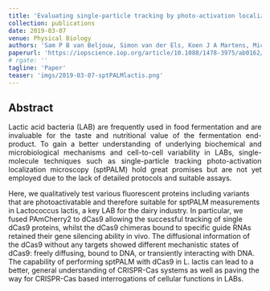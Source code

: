 ```yaml
---
title: 'Evaluating single-particle tracking by photo-activation localization microscopy (sptPALM) in Lactococcus lactis'
collection: publications
date: 2019-03-07
venue: Physical Biology
authors: 'Sam P B van Beljouw, Simon van der Els, Koen J A Martens, Michiel Kleerebezem, Peter A Bron and Johannes Hohlbein'
paperurl: 'https://iopscience.iop.org/article/10.1088/1478-3975/ab0162/meta'
# rgate: ''
tagline: 'Paper'
teaser: 'imgs/2019-03-07-sptPALMlactis.png'
---
```


<h2> Abstract </h2>
<p align= "justify">
Lactic acid bacteria (LAB) are frequently used in food fermentation and are invaluable for the taste and nutritional value of the fermentation end-product. To gain a better understanding of underlying biochemical and microbiological mechanisms and cell-to-cell variability in LABs, single-molecule techniques such as single-particle tracking photo-activation localization microscopy (sptPALM) hold great promises but are not yet employed due to the lack of detailed protocols and suitable assays.

Here, we qualitatively test various fluorescent proteins including variants that are photoactivatable and therefore suitable for sptPALM measurements in Lactococcus lactis, a key LAB for the dairy industry. In particular, we fused PAmCherry2 to dCas9 allowing the successful tracking of single dCas9 proteins, whilst the dCas9 chimeras bound to specific guide RNAs retained their gene silencing ability in vivo. The diffusional information of the dCas9 without any targets showed different mechanistic states of dCas9: freely diffusing, bound to DNA, or transiently interacting with DNA. The capability of performing sptPALM with dCas9 in L. lactis can lead to a better, general understanding of CRISPR-Cas systems as well as paving the way for CRISPR-Cas based interrogations of cellular functions in LABs.